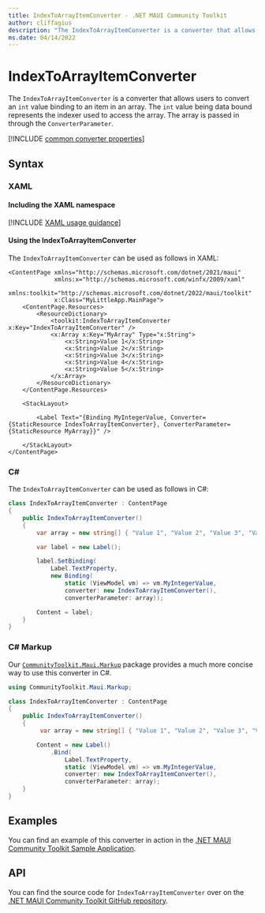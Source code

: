 ```yaml
---
title: IndexToArrayItemConverter - .NET MAUI Community Toolkit
author: cliffagius
description: "The IndexToArrayItemConverter is a converter that allows users to convert a int value binding to an item in an array. The int value being data bound represents the indexer used to access the array. The array is passed in through the ConverterParameter."
ms.date: 04/14/2022
---
```


# IndexToArrayItemConverter

The `IndexToArrayItemConverter` is a converter that allows users to convert an `int` value binding to an item in an array. The `int` value being data bound represents the indexer used to access the array. The array is passed in through the `ConverterParameter`.

[!INCLUDE [common converter properties](../includes/communitytoolkit-converter.md)]

## Syntax

### XAML

#### Including the XAML namespace

[!INCLUDE [XAML usage guidance](../includes/xaml-usage.md)]

#### Using the IndexToArrayItemConverter

The `IndexToArrayItemConverter` can be used as follows in XAML:

```xaml
<ContentPage xmlns="http://schemas.microsoft.com/dotnet/2021/maui"
             xmlns:x="http://schemas.microsoft.com/winfx/2009/xaml"
             xmlns:toolkit="http://schemas.microsoft.com/dotnet/2022/maui/toolkit"
             x:Class="MyLittleApp.MainPage">
    <ContentPage.Resources>
        <ResourceDictionary>
            <toolkit:IndexToArrayItemConverter x:Key="IndexToArrayItemConverter" />
            <x:Array x:Key="MyArray" Type="x:String">
                <x:String>Value 1</x:String>
                <x:String>Value 2</x:String>
                <x:String>Value 3</x:String>
                <x:String>Value 4</x:String>
                <x:String>Value 5</x:String>
            </x:Array>
        </ResourceDictionary>
    </ContentPage.Resources>

    <StackLayout>

        <Label Text="{Binding MyIntegerValue, Converter={StaticResource IndexToArrayItemConverter}, ConverterParameter={StaticResource MyArray}}" />

    </StackLayout>
</ContentPage>
```

### C#

The `IndexToArrayItemConverter` can be used as follows in C#:

```csharp
class IndexToArrayItemConverter : ContentPage
{
    public IndexToArrayItemConverter()
    {
        var array = new string[] { "Value 1", "Value 2", "Value 3", "Value 4", "Value 5" };

        var label = new Label();

        label.SetBinding(
            Label.TextProperty, 
            new Binding(
                static (ViewModel vm) => vm.MyIntegerValue, 
                converter: new IndexToArrayItemConverter(), 
                converterParameter: array)); 

        Content = label;        
    }
}
```

### C# Markup

Our [`CommunityToolkit.Maui.Markup`](../markup/markup.md) package provides a much more concise way to use this converter in C#.

```csharp
using CommunityToolkit.Maui.Markup;

class IndexToArrayItemConverter : ContentPage
{
    public IndexToArrayItemConverter()
    {
         var array = new string[] { "Value 1", "Value 2", "Value 3", "Value 4", "Value 5" };

        Content = new Label()
            .Bind(
                Label.TextProperty, 
                static (ViewModel vm) => vm.MyIntegerValue,
                converter: new IndexToArrayItemConverter(),
                converterParameter: array); 
    }
}
```

## Examples

You can find an example of this converter in action in the [.NET MAUI Community Toolkit Sample Application](https://github.com/CommunityToolkit/Maui/blob/main/samples/CommunityToolkit.Maui.Sample/Pages/Converters/IndexToArrayItemConverterPage.xaml).

## API

You can find the source code for `IndexToArrayItemConverter` over on the [.NET MAUI Community Toolkit GitHub repository](https://github.com/CommunityToolkit/Maui/blob/main/src/CommunityToolkit.Maui/Converters/IndexToArrayItemConverter.shared.cs).

